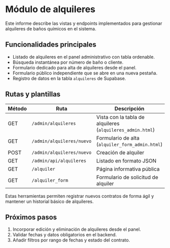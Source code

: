 # Módulo de alquileres

Este informe describe las vistas y endpoints implementados para gestionar alquileres de baños químicos en el sistema.

## Funcionalidades principales

- Listado de alquileres en el panel administrativo con tabla ordenable.
- Búsqueda instantánea por número de baño o cliente.
- Formulario dedicado para alta de alquileres desde el panel.
- Formulario público independiente que se abre en una nueva pestaña.
- Registro de datos en la tabla `alquileres` de Supabase.

## Rutas y plantillas

| Método | Ruta | Descripción |
|-------|------|-------------|
| GET | `/admin/alquileres` | Vista con la tabla de alquileres (`alquileres_admin.html`) |
| GET | `/admin/alquileres/nuevo` | Formulario de alta (`alquiler_form_admin.html`) |
| POST | `/admin/alquileres/nuevo` | Creación de alquiler |
| GET | `/admin/api/alquileres` | Listado en formato JSON |
| GET | `/alquiler` | Página informativa pública |
| GET | `/alquiler_form` | Formulario de solicitud de alquiler |

Estas herramientas permiten registrar nuevos contratos de forma ágil y mantener un historial básico de alquileres.

## Próximos pasos

1. Incorporar edición y eliminación de alquileres desde el panel.
2. Validar fechas y datos obligatorios en el backend.
3. Añadir filtros por rango de fechas y estado del contrato.
